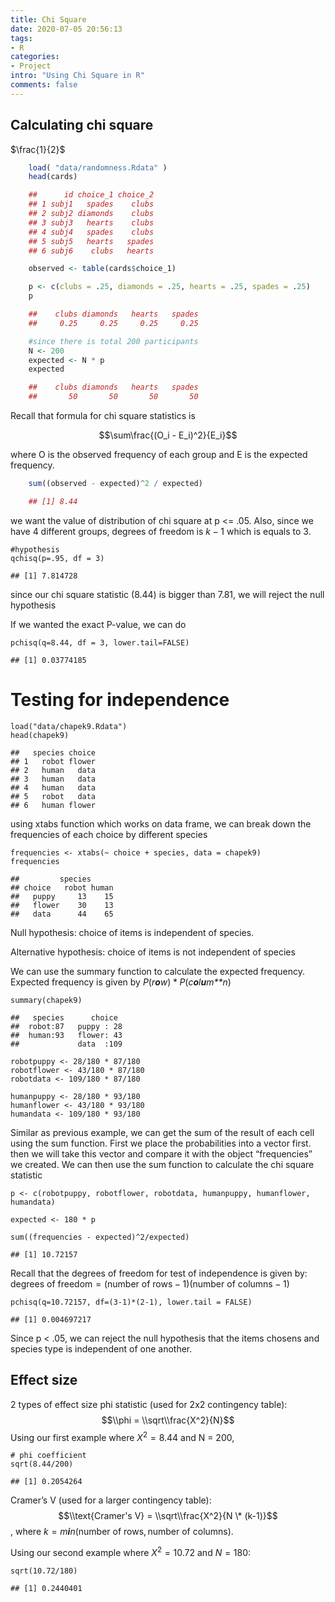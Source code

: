 ```yaml
---
title: Chi Square
date: 2020-07-05 20:56:13
tags: 
- R
categories: 
- Project
intro: "Using Chi Square in R"
comments: false
---
```

Calculating chi square
----------------------
$\frac{1}{2}$

```r
    load( "data/randomness.Rdata" )
    head(cards)

    ##      id choice_1 choice_2
    ## 1 subj1   spades    clubs
    ## 2 subj2 diamonds    clubs
    ## 3 subj3   hearts    clubs
    ## 4 subj4   spades    clubs
    ## 5 subj5   hearts   spades
    ## 6 subj6    clubs   hearts

    observed <- table(cards$choice_1)

    p <- c(clubs = .25, diamonds = .25, hearts = .25, spades = .25)
    p

    ##    clubs diamonds   hearts   spades 
    ##     0.25     0.25     0.25     0.25

    #since there is total 200 participants
    N <- 200
    expected <- N * p
    expected

    ##    clubs diamonds   hearts   spades 
    ##       50       50       50       50

```
Recall that formula for chi square statistics is

$$\sum\frac{(O_i - E_i)^2}{E_i}$$

where O is the observed frequency of each group and E is the expected
frequency.
```r
    sum((observed - expected)^2 / expected)

    ## [1] 8.44
```

we want the value of distribution of chi square at p &lt;= .05. Also, since we have 4 different groups, degrees of freedom is *k* − 1 which is
equals to 3.

    #hypothesis
    qchisq(p=.95, df = 3)

    ## [1] 7.814728

since our chi square statistic (8.44) is bigger than 7.81, we will reject the null hypothesis

If we wanted the exact P-value, we can do

    pchisq(q=8.44, df = 3, lower.tail=FALSE)

    ## [1] 0.03774185

Testing for independence
========================

    load("data/chapek9.Rdata")
    head(chapek9)

    ##   species choice
    ## 1   robot flower
    ## 2   human   data
    ## 3   human   data
    ## 4   human   data
    ## 5   robot   data
    ## 6   human flower

using xtabs function which works on data frame, we can break down the frequencies of each choice by different species

    frequencies <- xtabs(~ choice + species, data = chapek9)
    frequencies

    ##         species
    ## choice   robot human
    ##   puppy     13    15
    ##   flower    30    13
    ##   data      44    65

Null hypothesis: choice of items is independent of species.

Alternative hypothesis: choice of items is not independent of species

We can use the summary function to calculate the expected frequency.
Expected frequency is given by
*P*(*r**o**w*) \* *P*(*c**o**l**u**m**n*)

    summary(chapek9)

    ##   species      choice   
    ##  robot:87   puppy : 28  
    ##  human:93   flower: 43  
    ##             data  :109

    robotpuppy <- 28/180 * 87/180
    robotflower <- 43/180 * 87/180
    robotdata <- 109/180 * 87/180

    humanpuppy <- 28/180 * 93/180
    humanflower <- 43/180 * 93/180
    humandata <- 109/180 * 93/180

Similar as previous example, we can get the sum of the result of each cell using the sum function. First we place the probabilities into a vector first. then we will take this vector and compare it with the object “frequencies” we created. We can then use the sum function to calculate the chi square statistic

    p <- c(robotpuppy, robotflower, robotdata, humanpuppy, humanflower, humandata)

    expected <- 180 * p

    sum((frequencies - expected)^2/expected)

    ## [1] 10.72157

Recall that the degrees of freedom for test of independence is given by:
degrees of freedom = (number of rows − 1)(number of columns − 1)

    pchisq(q=10.72157, df=(3-1)*(2-1), lower.tail = FALSE)

    ## [1] 0.004697217

Since p &lt; .05, we can reject the null hypothesis that the items
chosens and species type is independent of one another.

Effect size
-----------

2 types of effect size phi statistic (used for 2x2 contingency table):
$$\\phi = \\sqrt\\frac{X^2}{N}$$
Using our first example where *X*<sup>2</sup> = 8.44 and N = 200,

    # phi coefficient
    sqrt(8.44/200)

    ## [1] 0.2054264

Cramer’s V (used for a larger contingency table):
$$\\text{Cramer's V} = \\sqrt\\frac{X^2}{N \* (k-1)}$$
, where *k* = *m**i**n*(number of rows, number of columns).

Using our second example where *X*<sup>2</sup> = 10.72 and *N* = 180:

    sqrt(10.72/180)

    ## [1] 0.2440401
